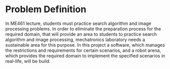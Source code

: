 # Problem Definition

In ME461 lecture, students must practice search algorithm and image processing problems. In order to
eliminate the preparation  process for the required domain, that will provide an area to students to
practice search algorithm and image processing, mechatronics laboratory  needs a sustainable area for
this purpose. In this project a software, which manages the restrictions and requirements for certain
scenarios, and a robot arena, which provides the required domain to implement the specified scenarios
in real-life, will be build.
